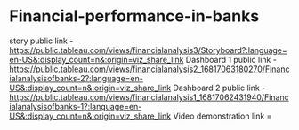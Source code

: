 # Financial-performance-in-banks


story public link -  https://public.tableau.com/views/financialanalysis3/Storyboard?:language=en-US&:display_count=n&:origin=viz_share_link
Dashboard 1 public link - https://public.tableau.com/views/financialanalysis2_16817063180270/Financialanalysisofbanks-2?:language=en-US&:display_count=n&:origin=viz_share_link
Dashboard 2 public link -https://public.tableau.com/views/financialanalysis1_16817062431940/Financialanalysisofbanks-1?:language=en-US&:display_count=n&:origin=viz_share_link
Video demonstration link =
